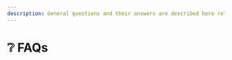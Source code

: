 ```yaml
---
description: General questions and their answers are described here related to MultiSwap.
---
```


# ❔ FAQs

